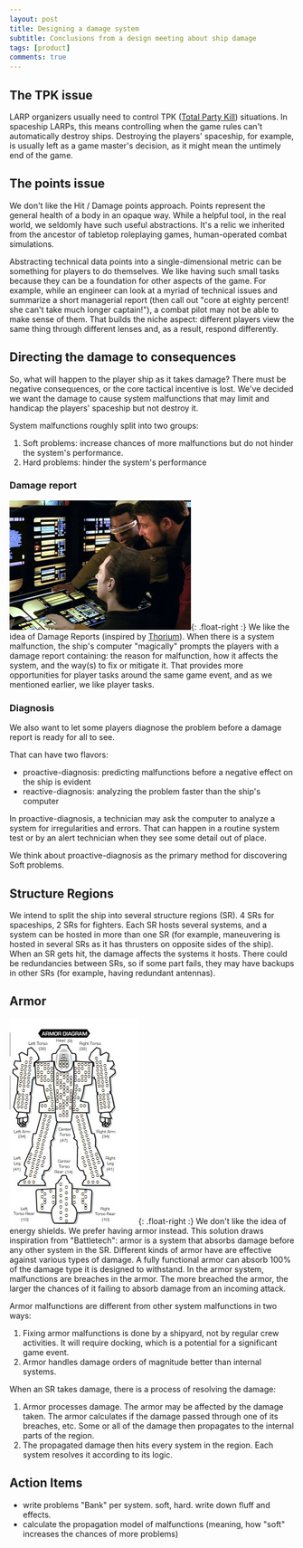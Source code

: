 ```yaml
---
layout: post
title: Designing a damage system
subtitle: Conclusions from a design meeting about ship damage
tags: [product]
comments: true
---
```


## The TPK issue
LARP organizers usually need to control TPK ([Total Party Kill](https://dnd4.fandom.com/wiki/Total_party_kill)) situations. In spaceship LARPs, this means controlling when the game rules can't automatically destroy ships. Destroying the players' spaceship, for example, is usually left as a game master's decision, as it might mean the untimely end of the game.

## The points issue
We don't like the Hit / Damage points approach. Points represent the general health of a body in an opaque way. While a helpful tool, in the real world, we seldomly have such useful abstractions. It's a relic we inherited from the ancestor of tabletop roleplaying games, human-operated combat simulations.

Abstracting technical data points into a single-dimensional metric can be something for players to do themselves. We like having such small tasks because they can be a foundation for other aspects of the game. For example, while an engineer can look at a myriad of technical issues and summarize a short managerial report (then call out "core at eighty percent! she can't take much longer captain!"), a combat pilot may not be able to make sense of them. That builds the niche aspect: different players view the same thing through different lenses and, as a result, respond differently. 

## Directing the damage to consequences
So, what will happen to the player ship as it takes damage? There must be negative consequences, or the core tactical incentive is lost.
We've decided we want the damage to cause system malfunctions that may limit and handicap the players' spaceship but not destroy it.

System malfunctions roughly split into two groups:
1. Soft problems: increase chances of more malfunctions but do not hinder the system's performance.
2. Hard problems: hinder the system's performance

### Damage report
![getting a damage report](/assets/img/damage-report.jpg){: .float-right :}
We like the idea of Damage Reports (inspired by [Thorium](https://thoriumsim.com/docs/damage_reports_config/)). When there is a system malfunction, the ship's computer "magically" prompts the players with a damage report containing: the reason for malfunction, how it affects the system, and the way(s) to fix or mitigate it. That provides more opportunities for player tasks around the same game event, and as we mentioned earlier, we like player tasks.

### Diagnosis
We also want to let some players diagnose the problem before a damage report is ready for all to see.

That can have two flavors: 
 - proactive-diagnosis: predicting malfunctions before a negative effect on the ship is evident 
 - reactive-diagnosis: analyzing the problem faster than the ship's computer

In proactive-diagnosis, a technician may ask the computer to analyze a system for irregularities and errors. That can happen in a routine system test or by an alert technician when they see some detail out of place.

We think about proactive-diagnosis as the primary method for discovering Soft problems.

## Structure Regions
We intend to split the ship into several structure regions (SR). 4 SRs for spaceships, 2 SRs for fighters. Each SR hosts several systems, and a system can be hosted in more than one SR (for example, maneuvering is hosted in several SRs as it has thrusters on opposite sides of the ship). When an SR gets hit, the damage affects the systems it hosts. There could be redundancies between SRs, so if some part fails, they may have backups in other SRs (for example, having redundant antennas).

## Armor
![battletech armor diagram](/assets/img/battletech-armor-diagram.jpg){: .float-right :}
We don't like the idea of energy shields. We prefer having armor instead. This solution draws inspiration from "Battletech": armor is a system that absorbs damage before any other system in the SR. Different kinds of armor have are effective against various types of damage. A fully functional armor can absorb 100% of the damage type it is designed to withstand. 
In the armor system, malfunctions are breaches in the armor. The more breached the armor, the larger the chances of it failing to absorb damage from an incoming attack.

Armor malfunctions are different from other system malfunctions in two ways:
1. Fixing armor malfunctions is done by a shipyard, not by regular crew activities. It will require docking, which is a potential for a significant game event.
2. Armor handles damage orders of magnitude better than internal systems.

When an SR takes damage, there is a process of resolving the damage:
1. Armor processes damage. The armor may be affected by the damage taken. The armor calculates if the damage passed through one of its breaches, etc. Some or all of the damage then propagates to the internal parts of the region. 
2. The propagated damage then hits every system in the region. Each system resolves it according to its logic.

## Action Items
 - write problems "Bank" per system. soft, hard. write down fluff and effects.
 - calculate the propagation model of malfunctions (meaning, how "soft" increases the chances of more problems) 

